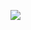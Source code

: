 [![](http://img.youtube.com/vi/rcyzT6YLeiE/0.jpg)](http://www.youtube.com/watch?v=rcyzT6YLeiE "Chapter 10 - Exercise 5 - Per Pixel Lighting")
